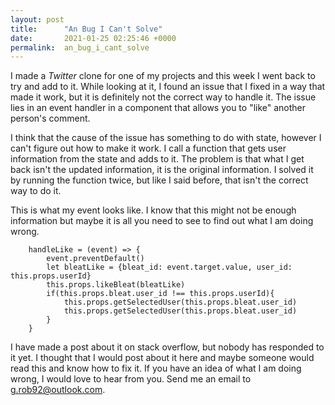```yaml
---
layout: post
title:      "An Bug I Can't Solve"
date:       2021-01-25 02:25:46 +0000
permalink:  an_bug_i_cant_solve
---
```



I made a *Twitter* clone for one of my projects and this week I went back to try and add to it. While looking at it, I found an issue that I fixed in a way that made it work, but it is definitely not the correct way to handle it. The issue lies in an event handler in a component that allows you to "like" another person's comment. 

I think that the cause of the issue has something to do with state, however I can't figure out how to make it work. I call a function that gets user information from the state and adds to it. The problem is that what I get back isn't the updated information, it is the original information. I solved it by running the function twice, but like I said before, that isn't the correct way to do it. 

This is what my event looks like. I know that this might not be enough information but maybe it is all you need to see to find out what I am doing wrong.

```
    handleLike = (event) => {
        event.preventDefault()
        let bleatLike = {bleat_id: event.target.value, user_id: this.props.userId}
        this.props.likeBleat(bleatLike)
        if(this.props.bleat.user_id !== this.props.userId){
            this.props.getSelectedUser(this.props.bleat.user_id)
            this.props.getSelectedUser(this.props.bleat.user_id)
        }
    }
```

I have made a post about it on stack overflow, but nobody has responded to it yet. I thought that I would post about it here and maybe someone would read this and know how to fix it. If you have an idea of what I am doing wrong, I would love to hear from you. Send me an email to g.rob92@outlook.com. 
